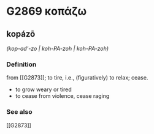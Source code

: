# G2869 κοπάζω

## kopázō

_(kop-ad'-zo | koh-PA-zoh | koh-PA-zoh)_

### Definition

from [[G2873]]; to tire, i.e., (figuratively) to relax; cease.

- to grow weary or tired
- to cease from violence, cease raging

### See also

[[G2873]]

